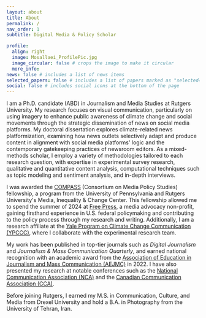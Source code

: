 ```yaml
---
layout: about
title: About
permalink: /
nav_order: 1
subtitle: Digital Media & Policy Scholar

profile:
  align: right
  image: Mosallaei_ProfilePic.jpg
  image_circular: false # crops the image to make it circular
  more_info:
news: false # includes a list of news items
selected_papers: false # includes a list of papers marked as "selected={true}"
social: false # includes social icons at the bottom of the page
---
```


I am a Ph.D. candidate (ABD) in Journalism and Media Studies at Rutgers University. My research focuses on visual communication, particularly on using imagery to enhance public awareness of climate change and social movements through the strategic dissemination of news on social media platforms. My doctoral dissertation explores climate-related news platformization, examining how news outlets selectively adapt and produce content in alignment with social media platforms' logic and the contemporary gatekeeping practices of newsroom editors. As a mixed-methods scholar, I employ a variety of methodologies tailored to each research question, with expertise in experimental survey research, qualitative and quantitative content analysis, computational techniques such as topic modeling and sentiment analysis, and in-depth interviews.

I was awarded the [COMPASS](hhttps://www.asc.upenn.edu/research/centers/compass/fellows) (Consortium on Media Policy Studies) fellowship, a program from the University of Pennsylvania and Rutgers University's Media, Inequality & Change Center. This fellowship allowed me to spend the summer of 2024 at [Free Press](https://www.freepress.net/), a media advocacy non-profit, gaining firsthand experience in U.S. federal policymaking and contributing to the policy process through my research and writing. Additionally, I am a research affiliate at the [Yale Program on Climate Change Communication (YPCCC)](https://climatecommunication.yale.edu/about/people-partners/), where I collaborate with the experimental research team.

My work has been published in top-tier journals such as _Digital Journalism_ and _Journalism & Mass Communication Quarterly_, and earned national recognition with an academic award from the [Association of Education in Journalism and Mass Communication (AEJMC)](https://www.aejmc.org/) in 2022. I have also presented my research at notable conferences such as the [National Communication Association (NCA)](https://www.natcom.org/) and the [Canadian Communication Association (CCA)](https://acc-cca.ca/).

Before joining Rutgers, I earned my M.S. in Communication, Culture, and Media from Drexel University and hold a B.A. in Photography from the University of Tehran, Iran.